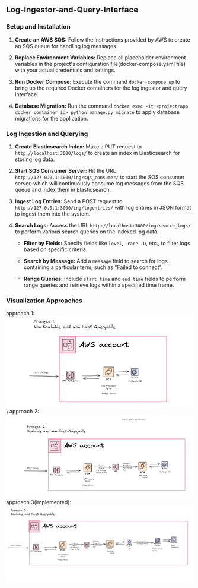 ## Log-Ingestor-and-Query-Interface

### Setup and Installation

1. **Create an AWS SQS:** Follow the instructions provided by AWS to create an SQS queue for handling log messages.

2. **Replace Environment Variables:** Replace all placeholder environment variables in the project's configuration file(docker-compose.yaml file) with your actual credentials and settings.

3. **Run Docker Compose:** Execute the command `docker-compose up` to bring up the required Docker containers for the log ingestor and query interface.

4. **Database Migration:** Run the command `docker exec -it <project/app docker container id> python manage.py migrate` to apply database migrations for the application.

### Log Ingestion and Querying

1. **Create Elasticsearch Index:** Make a PUT request to `http://localhost:3000/logs/` to create an index in Elasticsearch for storing log data.

2. **Start SQS Consumer Server:** Hit the URL `http://127.0.0.1:3000/ing/sqs_consumer/` to start the SQS consumer server, which will continuously consume log messages from the SQS queue and index them in Elasticsearch.

3. **Ingest Log Entries:** Send a POST request to `http://127.0.0.1:3000/ing/logentries/` with log entries in JSON format to ingest them into the system.

4. **Search Logs:** Access the URL `http://localhost:3000/ing/search_logs/` to perform various search queries on the indexed log data.

   - **Filter by Fields:** Specify fields like `level`, `Trace ID`, etc., to filter logs based on specific criteria.

   - **Search by Message:** Add a `message` field to search for logs containing a particular term, such as "Failed to connect".

   - **Range Queries:** Include `start_time` and `end_time` fields to perform range queries and retrieve logs within a specified time frame.

### Visualization Approaches

approach 1: \
![Image Alt Text](https://github.com/vishal-s-patil/Log-Ingestor-and-Query-Interface/blob/main/process1.png?raw=true) \ 
approach 2: \
![Image Alt Text](https://github.com/vishal-s-patil/Log-Ingestor-and-Query-Interface/blob/main/process2.png?raw=true) \
approach 3(implemented): \
![Image Alt Text](https://github.com/vishal-s-patil/Log-Ingestor-and-Query-Interface/blob/main/process3.png?raw=true) 

